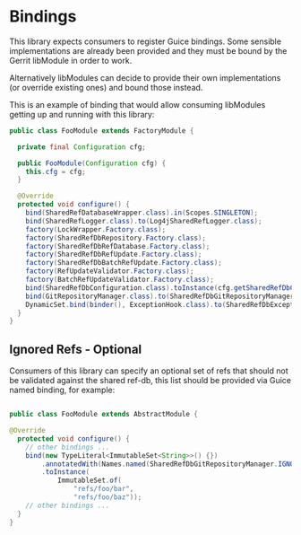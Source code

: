
Bindings
=========================

This library expects consumers to register Guice bindings.
Some sensible implementations are already been provided and they must be bound
by the Gerrit libModule in order to work.

Alternatively libModules can decide to provide their own implementations (or
override existing ones) and bound those instead.

This is an example of binding that would allow consuming libModules getting up and
running with this library:

```java
public class FooModule extends FactoryModule {

  private final Configuration cfg;

  public FooModule(Configuration cfg) {
    this.cfg = cfg;
  }

  @Override
  protected void configure() {
    bind(SharedRefDatabaseWrapper.class).in(Scopes.SINGLETON);
    bind(SharedRefLogger.class).to(Log4jSharedRefLogger.class);
    factory(LockWrapper.Factory.class);
    factory(SharedRefDbRepository.Factory.class);
    factory(SharedRefDbRefDatabase.Factory.class);
    factory(SharedRefDbRefUpdate.Factory.class);
    factory(SharedRefDbBatchRefUpdate.Factory.class);
    factory(RefUpdateValidator.Factory.class);
    factory(BatchRefUpdateValidator.Factory.class);
    bind(SharedRefDbConfiguration.class).toInstance(cfg.getSharedRefDbConfiguration());
    bind(GitRepositoryManager.class).to(SharedRefDbGitRepositoryManager.class);
    DynamicSet.bind(binder(), ExceptionHook.class).to(SharedRefDbExceptionHook.class);
  }
}
```

## Ignored Refs - Optional

Consumers of this library can specify an optional set of refs that should not
be validated against the shared ref-db, this list should be provided via Guice
named binding, for example:

```java

public class FooModule extends AbstractModule {

@Override
  protected void configure() {
    // other bindings ...
    bind(new TypeLiteral<ImmutableSet<String>>() {})
        .annotatedWith(Names.named(SharedRefDbGitRepositoryManager.IGNORED_REFS))
        .toInstance(
            ImmutableSet.of(
                "refs/foo/bar",
                "refs/foo/baz"));
    // other bindings ...
  }
}
```